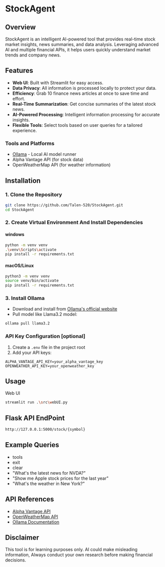 # StockAgent 

## Overview
StockAgent is an intelligent AI-powered tool that provides real-time stock market insights, news summaries, and data analysis. Leveraging advanced AI and multiple financial APIs, it helps users quickly understand market trends and company news.

## Features 
- **Web UI**: Built with Streamlit for easy access.
- **Data Privacy**: All information is processed locally to protect your data.
- **Efficiency**: Grab 10 finance news articles at once to save time and effort.
- **Real-Time Summarization**: Get concise summaries of the latest stock news.
- **AI-Powered Processing**: Intelligent information processing for accurate insights.
- **Flexible Tools**: Select tools based on user queries for a tailored experience.

### Tools and Platforms
- [Ollama](https://ollama.com/) - Local AI model runner
- Alpha Vantage API (for stock data)
- OpenWeatherMap API (for weather information)

## Installation 

### 1. Clone the Repository
```bash
git clone https://github.com/Talen-520/StockAgent.git
cd StockAgent
```

### 2. Create Virtual Environment And Install Dependencies
#### windows

```bash
python -m venv venv
.\venv\Scripts\activate
pip install -r requirements.txt
```
#### macOS/Linux
```bash
python3 -m venv venv
source venv/bin/activate
pip install -r requirements.txt
```

### 3. Install Ollama
- Download and install from [Ollama's official website](https://ollama.com/)
- Pull model like Llama3.2 model:
```bash
ollama pull llama3.2
```

### API Key Configuration [optional]
1. Create a `.env` file in the project root
2. Add your API keys:
```
ALPHA_VANTAGE_API_KEY=your_alpha_vantage_key
OPENWEATHER_API_KEY=your_openweather_key
```


## Usage 
Web UI
```bash
streamlit run .\src\webUI.py
```

## Flask API EndPoint
```bash
http://127.0.0.1:5000/stock/{symbol}
```
## Example Queries 
- tools
- exit
- clear
- "What's the latest news for NVDA?"
- "Show me Apple stock prices for the last year"
- "What's the weather in New York?"

## API References 
- [Alpha Vantage API](https://www.alphavantage.co/documentation/)
- [OpenWeatherMap API](https://openweathermap.org/api)
- [Ollama Documentation](https://github.com/ollama/ollama)

## Disclaimer 
This tool is for learning purposes only. AI could make misleading information, Always conduct your own research before making financial decisions.
